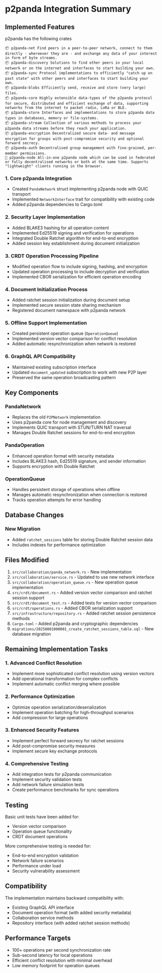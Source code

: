 # p2panda Integration Summary

## Implemented Features

p2panda has the following crates


    📦 p2panda-net Find peers in a peer-to-peer network, connect to them directly - whereever they are - and exchange any data of your interest in form of byte streams.
    📦 p2panda-discovery Solutions to find other peers in your local network or on the internet and interfaces to start building your own.
    📦 p2panda-sync Protocol implementations to efficiently "catch up on past state" with other peers and interfaces to start building your own.
    📦 p2panda-blobs Efficiently send, receive and store (very large) files.
    📦 p2panda-core Highly extensible data-types of the p2panda protocol for secure, distributed and efficient exchange of data, supporting networks from the internet to packet radio, LoRa or BLE.
    📦 p2panda-store Interfaces and implementations to store p2panda data types in databases, memory or file-systems.
    📦 p2panda-stream Collection of various methods to process your p2panda data streams before they reach your application.
    📦 p2panda-encryption Decentralized secure data- and message encryption for groups with post-compromise security and optional forward secrecy.
    📦 p2panda-auth Decentralised group management with fine-grained, per-member permissions.
    🚧 p2panda-node All-in-one p2panda node which can be used in federated or fully decentralised networks or both at the same time. Supports "lightweight" clients running in the browser.


### 1. Core p2panda Integration
- Created `PandaNetwork` struct implementing p2panda node with QUIC transport
- Implemented `NetworkInterface` trait for compatibility with existing code
- Added p2panda dependencies to Cargo.toml

### 2. Security Layer Implementation
- Added BLAKE3 hashing for all operation content
- Implemented Ed25519 signing and verification for operations
- Integrated Double Ratchet algorithm for end-to-end encryption
- Added session key establishment during document initialization

### 3. CRDT Operation Processing Pipeline
- Modified operation flow to include signing, hashing, and encryption
- Updated operation processing to include decryption and verification
- Implemented CBOR serialization for efficient operation encoding

### 4. Document Initialization Process
- Added ratchet session initialization during document setup
- Implemented secure session state sharing mechanism
- Registered document namespace with p2panda network

### 5. Offline Support Implementation
- Created persistent operation queue (`OperationQueue`)
- Implemented version vector comparison for conflict resolution
- Added automatic resynchronization when network is restored

### 6. GraphQL API Compatibility
- Maintained existing subscription interface
- Updated `document_updated` subscription to work with new P2P layer
- Preserved the same operation broadcasting pattern

## Key Components

### PandaNetwork
- Replaces the old `P2PNetwork` implementation
- Uses p2panda core for node management and discovery
- Implements QUIC transport with STUN/TURN NAT traversal
- Manages Double Ratchet sessions for end-to-end encryption

### PandaOperation
- Enhanced operation format with security metadata
- Includes BLAKE3 hash, Ed25519 signature, and sender information
- Supports encryption with Double Ratchet

### OperationQueue
- Handles persistent storage of operations when offline
- Manages automatic resynchronization when connection is restored
- Tracks operation attempts for error handling

## Database Changes

### New Migration
- Added `ratchet_sessions` table for storing Double Ratchet session data
- Includes indexes for performance optimization

## Files Modified

1. `src/collaboration/panda_network.rs` - New implementation
2. `src/collaboration/service.rs` - Updated to use new network interface
3. `src/collaboration/operation_queue.rs` - New operation queue implementation
4. `src/crdt/document.rs` - Added version vector comparison and ratchet session support
5. `src/crdt/document_test.rs` - Added tests for version vector comparison
6. `src/crdt/operations.rs` - Added CBOR serialization support
7. `src/infrastructure/repository.rs` - Added ratchet session persistence methods
8. `Cargo.toml` - Added p2panda and cryptographic dependencies
9. `migrations/20250801000001_create_ratchet_sessions_table.sql` - New database migration

## Remaining Implementation Tasks

### 1. Advanced Conflict Resolution
- Implement more sophisticated conflict resolution using version vectors
- Add operational transformation for complex conflicts
- Implement automatic conflict merging where possible

### 2. Performance Optimization
- Optimize operation serialization/deserialization
- Implement operation batching for high-throughput scenarios
- Add compression for large operations

### 3. Enhanced Security Features
- Implement perfect forward secrecy for ratchet sessions
- Add post-compromise security measures
- Implement secure key exchange protocols

### 4. Comprehensive Testing
- Add integration tests for p2panda communication
- Implement security validation tests
- Add network failure simulation tests
- Create performance benchmarks for sync operations

## Testing

Basic unit tests have been added for:
- Version vector comparison
- Operation queue functionality
- CRDT document operations

More comprehensive testing is needed for:
- End-to-end encryption validation
- Network failure scenarios
- Performance under load
- Security vulnerability assessment

## Compatibility

The implementation maintains backward compatibility with:
- Existing GraphQL API interface
- Document operation format (with added security metadata)
- Collaboration service methods
- Repository interface (with added ratchet session methods)

## Performance Targets

- 100+ operations per second synchronization rate
- Sub-second latency for local operations
- Efficient conflict resolution with minimal overhead
- Low memory footprint for operation queues